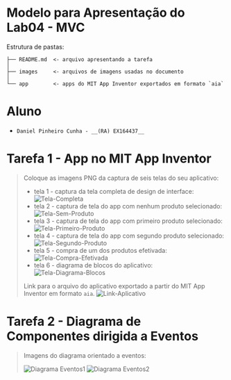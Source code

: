 # Modelo para Apresentação do Lab04 - MVC

Estrutura de pastas:

~~~
├── README.md  <- arquivo apresentando a tarefa
│
├── images     <- arquivos de imagens usadas no documento
│
└── app        <- apps do MIT App Inventor exportados em formato `aia`
~~~

# Aluno
* `Daniel Pinheiro Cunha - __(RA) EX164437__`

# Tarefa 1 - App no MIT App Inventor

> Coloque as imagens PNG da captura de seis telas do seu aplicativo:
> * tela 1 - captura da tela completa de design de interface:
> ![Tela-Completa](images/tela01.png)
> * tela 2 - captura de tela do app com nenhum produto selecionado:
> ![Tela-Sem-Produto](images/tela02.png)
> * tela 3 - captura de tela do app com primeiro produto selecionado:
> ![Tela-Primeiro-Produto](images/tela03.png)
> * tela 4 - captura de tela do app com segundo produto selecionado:
> ![Tela-Segundo-Produto](images/tela04.png)
> * tela 5 - compra de um dos produtos efetivada:
> ![Tela-Compra-Efetivada](images/tela05.png)
> * tela 6 - diagrama de blocos do aplicativo:
> ![Tela-Diagrama-Blocos](images/tela06_2.png)
>
> Link para o arquivo do aplicativo exportado a partir do MIT App Inventor em formato `aia`. 
> ![Link-Aplicativo](app/Lab04_T1.aia)

# Tarefa 2 - Diagrama de Componentes dirigida a Eventos

> Imagens do diagrama orientado a eventos:
>
> ![Diagrama Eventos1](images/diagrama-eventos-1.png)
> ![Diagrama Eventos2](images/diagrama-eventos-2_.png)
